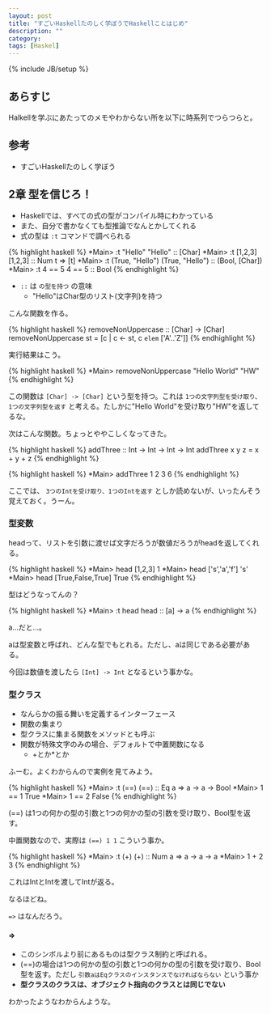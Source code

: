 ```yaml
---
layout: post
title: "すごいHaskellたのしく学ぼうでHaskellことはじめ"
description: ""
category: 
tags: [Haskel]
---
```

{% include JB/setup %}

## あらすじ

Halkellを学ぶにあたってのメモやわからない所を以下に時系列でつらつらと。

## 参考

- すごいHaskellたのしく学ぼう

## 2章 型を信じろ！

- Haskellでは、すべての式の型がコンパイル時にわかっている
- また、自分で書かなくても型推論でなんとかしてくれる
- 式の型は `:t` コマンドで調べられる

{% highlight haskell %}
*Main> :t "Hello"
"Hello" :: [Char]
*Main> :t [1,2,3]
[1,2,3] :: Num t => [t]
*Main> :t (True, "Hello")
(True, "Hello") :: (Bool, [Char])
*Main> :t 4 == 5
4 == 5 :: Bool
{% endhighlight %}

- `::` は `の型を持つ` の意味
  - "Hello"はChar型のリスト(文字列)を持つ

こんな関数を作る。

{% highlight haskell %}
removeNonUppercase :: [Char] -> [Char]
removeNonUppercase st = [c | c <- st, c `elem` ['A'..'Z']]
{% endhighlight %}

実行結果はこう。

{% highlight haskell %}
*Main> removeNonUppercase "Hello World"
"HW"
{% endhighlight %}

この関数は `[Char] -> [Char]` という型を持つ。これは `1つの文字列型を受け取り、1つの文字列型を返す` と考える。たしかに"Hello World"を受け取り"HW"を返してるな。

次はこんな関数。ちょっとややこしくなってきた。

{% highlight haskell %}
addThree :: Int -> Int -> Int -> Int
addThree x y z = x + y + z
{% endhighlight %}

{% highlight haskell %}
*Main> addThree 1 2 3
6
{% endhighlight %}

ここでは、 `3つのIntを受け取り、1つのIntを返す` としか読めないが、いったんそう覚えておく。うーん。

### 型変数

headって、リストを引数に渡せば文字だろうが数値だろうがheadを返してくれる。

{% highlight haskell %}
*Main> head [1,2,3]
1
*Main> head ['s','a','f']
's'
*Main> head [True,False,True]
True
{% endhighlight %}

型はどうなってんの？

{% highlight haskell %}
*Main> :t head
head :: [a] -> a
{% endhighlight %}

a…だと…。

aは型変数と呼ばれ、どんな型でもとれる。ただし、aは同じである必要がある。

今回は数値を渡したら `[Int] -> Int` となるという事かな。

### 型クラス

- なんらかの振る舞いを定義するインターフェース
- 関数の集まり
- 型クラスに集まる関数をメソッドとも呼ぶ
- 関数が特殊文字のみの場合、デフォルトで中置関数になる
  - +とか*とか

ふーむ。よくわからんので実例を見てみよう。

{% highlight haskell %}
*Main> :t (==)
(==) :: Eq a => a -> a -> Bool
*Main> 1 == 1
True
*Main> 1 == 2
False
{% endhighlight %}

(==) は1つの何かの型の引数と1つの何かの型の引数を受け取り、Bool型を返す。

中置関数なので、実際は `(==) 1 1` こういう事か。

{% highlight haskell %}
*Main> :t (+)
(+) :: Num a => a -> a -> a
*Main> 1 + 2
3
{% endhighlight %}

これはIntとIntを渡してIntが返る。

なるほどね。

`=>` はなんだろう。

#### =>

- このシンボルより前にあるものは型クラス制約と呼ばれる。
- (==)の場合は1つの何かの型の引数と1つの何かの型の引数を受け取り、Bool型を返す。ただし `引数aはEqクラスのインスタンスでなければならない` という事か
- **型クラスのクラスは、オブジェクト指向のクラスとは同じでない** 

わかったようなわからんような。